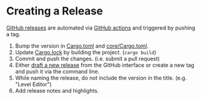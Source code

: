 # Creating a Release

[GitHub releases](https://github.com/fishfolks/jumpy/releases) are automated via [GitHub actions](./.github/workflows/release.yml) and triggered by pushing a tag.

1. Bump the version in [Cargo.toml](Cargo.toml) and [core/Cargo.toml](core/Cargo.toml).
2. Update [Cargo.lock](Cargo.lock) by building the project. (`cargo build`)
3. Commit and push the changes. (i.e. submit a pull request)
4. Either [draft a new release](https://github.com/fishfolks/jumpy/releases/new) from the GitHub interface or create a new tag and push it via the command line.
5. While naming the release, do not include the version in the title. (e.g. "Level Editor")
6. Add release notes and highlights.
